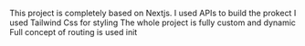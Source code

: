 This project is completely based on Nextjs.
I used APIs to build the prokect
I used Tailwind Css for styling
The whole project is fully custom and dynamic
Full concept of routing is used init
